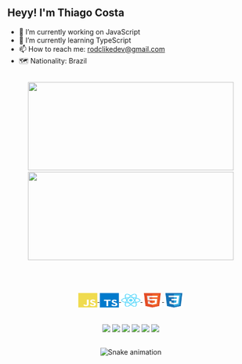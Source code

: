 ## Heyy! I'm Thiago Costa 

- 🔭 I’m currently working on JavaScript
- 🌱 I’m currently learning TypeScript
- 📫 How to reach me: rodclikedev@gmail.com
- 🗺 Nationality: Brazil

##

<div align="center">
  <a href="https://github.com/ThiagoC0STA">
  <img height="180em" width="420em" src="https://github-readme-stats.vercel.app/api?username=ThiagoC0STA&show_icons=true&theme=dracula&include_all_commits=true&count_private=true"/>
    
  <img height="180em" width="420em" src="https://github-readme-stats.vercel.app/api/top-langs/?username=ThiagoC0STA&layout=compact&langs_count=7&theme=dracula"/>
</div>
  
  ##
  
  <br>
 
  <div align="center" style="display: inline_block"><br>
  <img align="center" alt="Thiago-Js" height="30" width="40" src="https://raw.githubusercontent.com/devicons/devicon/master/icons/javascript/javascript-plain.svg">
  <img align="center" alt="Thiago-Ts" height="30" width="40" src="https://raw.githubusercontent.com/devicons/devicon/master/icons/typescript/typescript-plain.svg">
  <img align="center" alt="Thiago-React" height="30" width="40" src="https://raw.githubusercontent.com/devicons/devicon/master/icons/react/react-original.svg">
  <img align="center" alt="Thiago-HTML" height="30" width="40" src="https://raw.githubusercontent.com/devicons/devicon/master/icons/html5/html5-original.svg">
  <img align="center" alt="Thiago-CSS" height="30" width="40" src="https://raw.githubusercontent.com/devicons/devicon/master/icons/css3/css3-original.svg">
</div>
  
  <br>
  <br>
  
  
<div align="center">
  <a href="https://instagram.com/thiago_rodc" target="_blank"><img src="https://img.shields.io/badge/-Instagram-%23E4405F?style=for-the-badge&logo=instagram&logoColor=white" target="_blank"></a>
  <a href = "mailto:rodclikedev@gmail.com"><img src="https://img.shields.io/badge/-Gmail-%23333?style=for-the-badge&logo=gmail&logoColor=white" target="_blank"></a> 
  <a href="https://www.linkedin.com/in/thiago-rodrigues-da-costa-525242210" target="_blank"><img src="https://img.shields.io/badge/-LinkedIn-%230077B5?style=for-the-badge&logo=linkedin&logoColor=white" target="_blank"></a>
   <a href="https://tinyurl.com/4b6hcwf4" target="_blank"><img src="https://img.shields.io/badge/WhatsApp-25D366?style=for-the-badge&logo=whatsapp&logoColor=white" target="_blank"></a>
  <a href="https://t.me/Rodc_Like_dev" target="_blank"><img src="https://img.shields.io/badge/Telegram-2CA5E0?style=for-the-badge&logo=telegram&logoColor=white" target="_blank"></a>
  <a href="https://open.spotify.com/playlist/2XMrcmSA8dPiclSrlUB7wl?si=612eed3c2b324871" target="_blank"><img src="https://img.shields.io/badge/Spotify-1ED760?&style=for-the-badge&logo=spotify&logoColor=white" target="_blank"></a>
  
  ##
  
  ![Snake animation](https://github.com/thiagoc0sta/thiagoc0sta/blob/output/github-contribution-grid-snake.svg)
  
</div>
